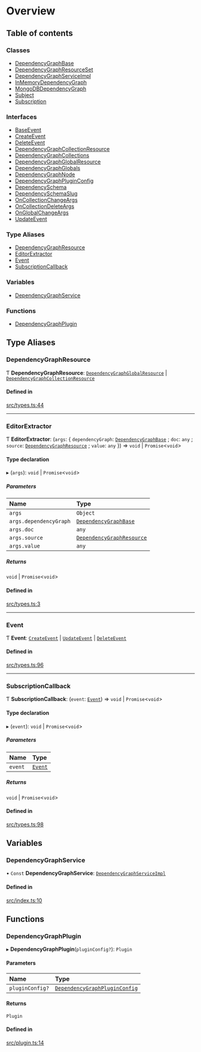 # Overview

## Table of contents

### Classes

- [DependencyGraphBase](classes/DependencyGraphBase.md)
- [DependencyGraphResourceSet](classes/DependencyGraphResourceSet.md)
- [DependencyGraphServiceImpl](classes/DependencyGraphServiceImpl.md)
- [InMemoryDependencyGraph](classes/InMemoryDependencyGraph.md)
- [MongoDBDependencyGraph](classes/MongoDBDependencyGraph.md)
- [Subject](classes/Subject.md)
- [Subscription](classes/Subscription.md)

### Interfaces

- [BaseEvent](interfaces/BaseEvent.md)
- [CreateEvent](interfaces/CreateEvent.md)
- [DeleteEvent](interfaces/DeleteEvent.md)
- [DependencyGraphCollectionResource](interfaces/DependencyGraphCollectionResource.md)
- [DependencyGraphCollections](interfaces/DependencyGraphCollections.md)
- [DependencyGraphGlobalResource](interfaces/DependencyGraphGlobalResource.md)
- [DependencyGraphGlobals](interfaces/DependencyGraphGlobals.md)
- [DependencyGraphNode](interfaces/DependencyGraphNode.md)
- [DependencyGraphPluginConfig](interfaces/DependencyGraphPluginConfig.md)
- [DependencySchema](interfaces/DependencySchema.md)
- [DependencySchemaSlug](interfaces/DependencySchemaSlug.md)
- [OnCollectionChangeArgs](interfaces/OnCollectionChangeArgs.md)
- [OnCollectionDeleteArgs](interfaces/OnCollectionDeleteArgs.md)
- [OnGlobalChangeArgs](interfaces/OnGlobalChangeArgs.md)
- [UpdateEvent](interfaces/UpdateEvent.md)

### Type Aliases

- [DependencyGraphResource](overview.md#dependencygraphresource)
- [EditorExtractor](overview.md#editorextractor)
- [Event](overview.md#event)
- [SubscriptionCallback](overview.md#subscriptioncallback)

### Variables

- [DependencyGraphService](overview.md#dependencygraphservice)

### Functions

- [DependencyGraphPlugin](overview.md#dependencygraphplugin)

## Type Aliases

### DependencyGraphResource

Ƭ **DependencyGraphResource**: [`DependencyGraphGlobalResource`](interfaces/DependencyGraphGlobalResource.md) \| [`DependencyGraphCollectionResource`](interfaces/DependencyGraphCollectionResource.md)

#### Defined in

[src/types.ts:44](https://github.com/GeorgeHulpoi/payload-dependencies-graph/blob/410696e/src/types.ts#L44)

___

### EditorExtractor

Ƭ **EditorExtractor**: (`args`: \{ `dependencyGraph`: [`DependencyGraphBase`](classes/DependencyGraphBase.md) ; `doc`: `any` ; `source`: [`DependencyGraphResource`](overview.md#dependencygraphresource) ; `value`: `any`  }) => `void` \| `Promise`\<`void`\>

#### Type declaration

▸ (`args`): `void` \| `Promise`\<`void`\>

##### Parameters

| Name | Type |
| :------ | :------ |
| `args` | `Object` |
| `args.dependencyGraph` | [`DependencyGraphBase`](classes/DependencyGraphBase.md) |
| `args.doc` | `any` |
| `args.source` | [`DependencyGraphResource`](overview.md#dependencygraphresource) |
| `args.value` | `any` |

##### Returns

`void` \| `Promise`\<`void`\>

#### Defined in

[src/types.ts:3](https://github.com/GeorgeHulpoi/payload-dependencies-graph/blob/410696e/src/types.ts#L3)

___

### Event

Ƭ **Event**: [`CreateEvent`](interfaces/CreateEvent.md) \| [`UpdateEvent`](interfaces/UpdateEvent.md) \| [`DeleteEvent`](interfaces/DeleteEvent.md)

#### Defined in

[src/types.ts:96](https://github.com/GeorgeHulpoi/payload-dependencies-graph/blob/410696e/src/types.ts#L96)

___

### SubscriptionCallback

Ƭ **SubscriptionCallback**: (`event`: [`Event`](overview.md#event)) => `void` \| `Promise`\<`void`\>

#### Type declaration

▸ (`event`): `void` \| `Promise`\<`void`\>

##### Parameters

| Name | Type |
| :------ | :------ |
| `event` | [`Event`](overview.md#event) |

##### Returns

`void` \| `Promise`\<`void`\>

#### Defined in

[src/types.ts:98](https://github.com/GeorgeHulpoi/payload-dependencies-graph/blob/410696e/src/types.ts#L98)

## Variables

### DependencyGraphService

• `Const` **DependencyGraphService**: [`DependencyGraphServiceImpl`](classes/DependencyGraphServiceImpl.md)

#### Defined in

[src/index.ts:10](https://github.com/GeorgeHulpoi/payload-dependencies-graph/blob/410696e/src/index.ts#L10)

## Functions

### DependencyGraphPlugin

▸ **DependencyGraphPlugin**(`pluginConfig?`): `Plugin`

#### Parameters

| Name | Type |
| :------ | :------ |
| `pluginConfig?` | [`DependencyGraphPluginConfig`](interfaces/DependencyGraphPluginConfig.md) |

#### Returns

`Plugin`

#### Defined in

[src/plugin.ts:14](https://github.com/GeorgeHulpoi/payload-dependencies-graph/blob/410696e/src/plugin.ts#L14)
